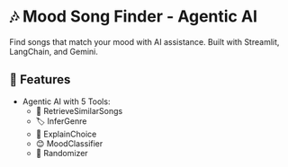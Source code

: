 # 🎶 Mood Song Finder - Agentic AI

Find songs that match your mood with AI assistance. Built with Streamlit, LangChain, and Gemini.

## 🚀 Features
- Agentic AI with 5 Tools:
  - 🎵 RetrieveSimilarSongs
  - 🏷️ InferGenre
  - 💭 ExplainChoice
  - 😊 MoodClassifier
  - 🔀 Randomizer
